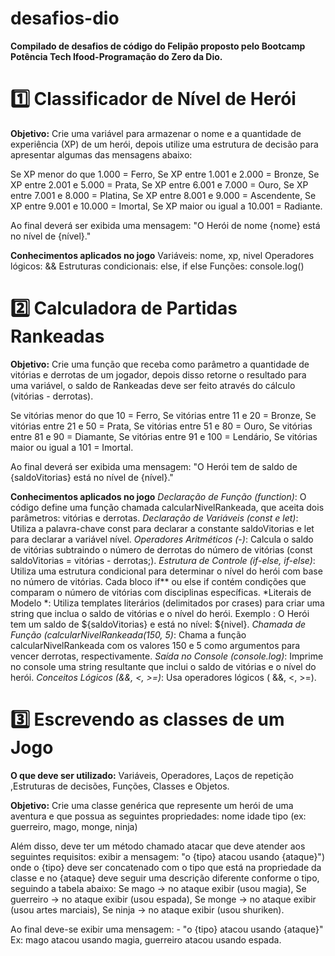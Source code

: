 # desafios-dio

**Compilado de desafios de código do Felipão proposto pelo Bootcamp Potência Tech Ifood-Programação do Zero da Dio.**

# 1️⃣ Classificador de Nível de Herói
**Objetivo:** 
Crie uma variável para armazenar o nome e a quantidade de experiência (XP) de um herói, depois utilize uma estrutura de decisão para apresentar algumas das mensagens abaixo:

Se XP menor do que 1.000 = Ferro, Se XP entre 1.001 e 2.000 = Bronze, Se XP entre 2.001 e 5.000 = Prata, Se XP entre 6.001 e 7.000 = Ouro, Se XP entre 7.001 e 8.000 = Platina, Se XP entre 8.001 e 9.000 = Ascendente, Se XP entre 9.001 e 10.000 = Imortal, Se XP maior ou igual a 10.001 = Radiante.

Ao final deverá ser exibida uma mensagem: "O Herói de nome {nome} está no nível de {nível}."

**Conhecimentos aplicados no jogo**
Variáveis: nome, xp, nivel
Operadores lógicos: &&
Estruturas condicionais: else, if else
Funções: console.log()


# 2️⃣ Calculadora de Partidas Rankeadas
**Objetivo:** 
Crie uma função que receba como parâmetro a quantidade de vitórias e derrotas de um jogador, depois disso retorne o resultado para uma variável, o saldo de Rankeadas deve ser feito através do cálculo (vitórias - derrotas).

Se vitórias menor do que 10 = Ferro, Se vitórias entre 11 e 20 = Bronze, Se vitórias entre 21 e 50 = Prata, Se vitórias entre 51 e 80 = Ouro, Se vitórias entre 81 e 90 = Diamante, Se vitórias entre 91 e 100 = Lendário, Se vitórias maior ou igual a 101 = Imortal.

Ao final deverá ser exibida uma mensagem: "O Herói tem de saldo de {saldoVitorias} está no nível de {nível}."

**Conhecimentos aplicados no jogo**
*Declaração de Função (function)*: O código define uma função chamada calcularNivelRankeada, que aceita dois parâmetros: vitórias e derrotas. *Declaração de Variáveis ​​​​(const e let)*: Utiliza a palavra-chave const para declarar a constante saldoVitorias e let para declarar a variável nível. *Operadores Aritméticos (-)*: Calcula o saldo de vitórias subtraindo o número de derrotas do número de vitórias (const saldoVitorias = vitórias - derrotas;). *Estrutura de Controle (if-else, if-else)*: Utiliza uma estrutura condicional para determinar o nível do herói com base no número de vitórias. Cada bloco if** ou else if contém condições que comparam o número de vitórias com disciplinas específicas. *Literais de Modelo *: Utiliza templates literários (delimitados por crases) para criar uma string que inclua o saldo de vitórias e o nível do herói. Exemplo : O Herói tem um saldo de ${saldoVitorias} e está no nível: ${nivel}. *Chamada de Função (calcularNivelRankeada(150, 5)*: Chama a função calcularNivelRankeada com os valores 150 e 5 como argumentos para vencer derrotas, respectivamente. *Saída no Console (console.log)*: Imprime no console uma string resultante que inclui o saldo de vitórias e o nível do herói. *Conceitos Lógicos (&&, <, >=)*: Usa operadores lógicos ( &&, <, >=).


# 3️⃣ Escrevendo as classes de um Jogo
**O que deve ser utilizado:**
Variáveis, Operadores, Laços de repetição ,Estruturas de decisões, Funções, Classes e Objetos.

**Objetivo:** 
Crie uma classe genérica que represente um herói de uma aventura e que possua as seguintes propriedades:
nome
idade
tipo (ex: guerreiro, mago, monge, ninja)

Além disso, deve ter um método chamado atacar que deve atender aos seguintes requisitos:
exibir a mensagem: "o {tipo} atacou usando {ataque}")
onde o {tipo} deve ser concatenado com o tipo que está na propriedade da classe
e no {ataque} deve seguir uma descrição diferente conforme o tipo, seguindo a tabela abaixo:
Se mago -> no ataque exibir (usou magia), Se guerreiro -> no ataque exibir (usou espada), Se monge -> no ataque exibir (usou artes marciais), Se ninja -> no ataque exibir (usou shuriken).

Ao final deve-se exibir uma mensagem: - "o {tipo} atacou usando {ataque}" Ex: mago atacou usando magia, guerreiro atacou usando espada.
